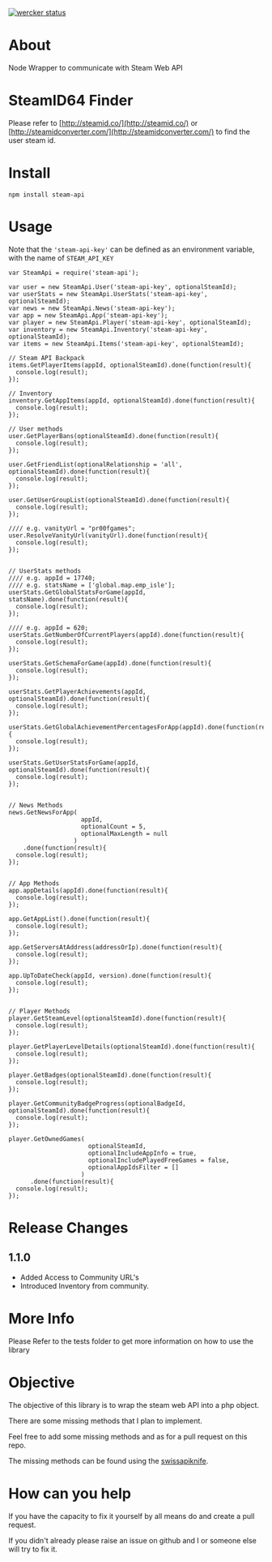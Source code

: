 [![wercker status](https://app.wercker.com/status/b8600ecd75b2a620d06ea912c29502c6/m/master "wercker status")](https://app.wercker.com/project/bykey/b8600ecd75b2a620d06ea912c29502c6)

# About
Node Wrapper to communicate with Steam Web API

# SteamID64 Finder
Please refer to [http://steamid.co/](http://steamid.co/) or [http://steamidconverter.com/](http://steamidconverter.com/) to find the user steam id.



# Install
`npm install steam-api`

# Usage
Note that the `'steam-api-key'` can be defined as an environment variable, with the name of `STEAM_API_KEY`
```
var SteamApi = require('steam-api');

var user = new SteamApi.User('steam-api-key', optionalSteamId);
var userStats = new SteamApi.UserStats('steam-api-key', optionalSteamId);
var news = new SteamApi.News('steam-api-key');
var app = new SteamApi.App('steam-api-key');
var player = new SteamApi.Player('steam-api-key', optionalSteamId);
var inventory = new SteamApi.Inventory('steam-api-key', optionalSteamId);
var items = new SteamApi.Items('steam-api-key', optionalSteamId);

// Steam API Backpack
items.GetPlayerItems(appId, optionalSteamId).done(function(result){
  console.log(result);
});

// Inventory
inventory.GetAppItems(appId, optionalSteamId).done(function(result){
  console.log(result);
});

// User methods
user.GetPlayerBans(optionalSteamId).done(function(result){
  console.log(result);
});

user.GetFriendList(optionalRelationship = 'all', optionalSteamId).done(function(result){
  console.log(result);
});

user.GetUserGroupList(optionalSteamId).done(function(result){
  console.log(result);
});

//// e.g. vanityUrl = "pr00fgames";
user.ResolveVanityUrl(vanityUrl).done(function(result){
  console.log(result);
});


// UserStats methods
//// e.g. appId = 17740;
//// e.g. statsName = ['global.map.emp_isle'];
userStats.GetGlobalStatsForGame(appId, statsName).done(function(result){
  console.log(result);
});

//// e.g. appId = 620;
userStats.GetNumberOfCurrentPlayers(appId).done(function(result){
  console.log(result);
});

userStats.GetSchemaForGame(appId).done(function(result){
  console.log(result);
});

userStats.GetPlayerAchievements(appId, optionalSteamId).done(function(result){
  console.log(result);
});

userStats.GetGlobalAchievementPercentagesForApp(appId).done(function(result){
  console.log(result);
});

userStats.GetUserStatsForGame(appId, optionalSteamId).done(function(result){
  console.log(result);
});


// News Methods
news.GetNewsForApp(
                    appId,
                    optionalCount = 5,
                    optionalMaxLength = null
                  )
    .done(function(result){
  console.log(result);
});


// App Methods
app.appDetails(appId).done(function(result){
  console.log(result);
});

app.GetAppList().done(function(result){
  console.log(result);
});

app.GetServersAtAddress(addressOrIp).done(function(result){
  console.log(result);
});

app.UpToDateCheck(appId, version).done(function(result){
  console.log(result);
});


// Player Methods
player.GetSteamLevel(optionalSteamId).done(function(result){
  console.log(result);
});

player.GetPlayerLevelDetails(optionalSteamId).done(function(result){
  console.log(result);
});

player.GetBadges(optionalSteamId).done(function(result){
  console.log(result);
});

player.GetCommunityBadgeProgress(optionalBadgeId, optionalSteamId).done(function(result){
  console.log(result);
});

player.GetOwnedGames(
                      optionalSteamId, 
                      optionalIncludeAppInfo = true, 
                      optionalIncludePlayedFreeGames = false, 
                      optionalAppIdsFilter = []
                    )
      .done(function(result){
  console.log(result);
});
```

# Release Changes

## 1.1.0

 - Added Access to Community URL's
 - Introduced Inventory from community.

# More Info
Please Refer to the tests folder to get more information on how to use the library

# Objective
The objective of this library is to wrap the steam web API into a php object.

There are some missing methods that I plan to implement.

Feel free to add some missing methods and as for a pull request on this repo.

The missing methods can be found using the [swissapiknife](https://github.com/Lagg/steam-swissapiknife).

# How can you help
If you have the capacity to fix it yourself by all means do and create a pull request.

If you didn't already please raise an issue on github and I or someone else will try to fix it.

